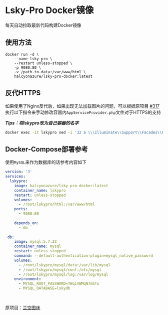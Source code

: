 # Lsky-Pro Docker镜像

每天自动拉取最新代码构建Docker镜像

## 使用方法

```docker
docker run -d \
    --name lsky-pro \
    --restart unless-stopped \
    -p 9080:80 \
    -v /path-to-data:/var/www/html \
    halcyonazure/lsky-pro-docker:latest
```

## 反代HTTPS

如果使用了Nginx反代后，如果出现无法加载图片的问题，可以根据原项目 [#317](https://github.com/lsky-org/lsky-pro/issues/317) 执行以下指令来手动修改容器内`AppServiceProvider.php`文件对于HTTPS的支持

***Tips：将lskypro改为自己容器的名字***

```bash
docker exec -it lskypro sed -i '32 a \\\Illuminate\\Support\\Facades\\URL::forceScheme('"'"'https'"'"');' /var/www/html/app/Providers/AppServiceProvider.php
```

## Docker-Compose部署参考

使用`MySQL`来作为数据库的话参考内容如下

```yaml
version: '3'
services:
  lskypro:
    image: halcyonazure/lsky-pro-docker:latest
    container_name: lskypro
    restart: unless-stopped
    volumes:
      - /root/lskypro/html:/var/www/html
    ports:
      - 9080:80
    
    depends_on:
      - db
    
 db:
    image: mysql:5.7.22
    container_name: mysql
    restart: unless-stopped
    command: --default-authentication-plugin=mysql_native_password
    volumes:
      - /root/lskypro/mysql/data:/var/lib/mysql
      - /root/lskypro/mysql/conf:/etc/mysql
      - /root/lskypro/mysql/log:/var/log/mysql
    environment:
      - MYSQL_ROOT_PASSWORD=TWqiVWMqN7mSTu
      - MYSQL_DATABASE=lskydb   

    
```

原项目：[兰空图床](https://github.com/lsky-org/lsky-pro)
